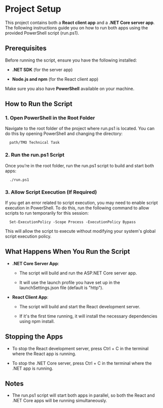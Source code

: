 Project Setup
=============

This project contains both a **React client app** and a **.NET Core server app**. The following instructions guide you on how to run both apps using the provided PowerShell script (run.ps1).

Prerequisites
-------------

Before running the script, ensure you have the following installed:

*   **.NET SDK** (for the server app)
    
*   **Node.js and npm** (for the React client app)
    

Make sure you also have **PowerShell** available on your machine.

How to Run the Script
---------------------

### 1\. Open PowerShell in the Root Folder

Navigate to the root folder of the project where run.ps1 is located. You can do this by opening PowerShell and changing the directory:

`   path/TMO Technical Task   `

### 2\. Run the run.ps1 Script

Once you’re in the root folder, run the run.ps1 script to build and start both apps:

`   ./run.ps1   `

### 3\. Allow Script Execution (If Required)

If you get an error related to script execution, you may need to enable script execution in PowerShell. To do this, run the following command to allow scripts to run temporarily for this session:

`   Set-ExecutionPolicy -Scope Process -ExecutionPolicy Bypass   `

This will allow the script to execute without modifying your system's global script execution policy.

What Happens When You Run the Script
------------------------------------

*   **.NET Core Server App**:
    
    *   The script will build and run the ASP.NET Core server app.
        
    *   It will use the launch profile you have set up in the launchSettings.json file (default is "http").
        
*   **React Client App**:
    
    *   The script will build and start the React development server.
        
    *   If it's the first time running, it will install the necessary dependencies using npm install.
        

Stopping the Apps
-----------------

*   To stop the React development server, press Ctrl + C in the terminal where the React app is running.
    
*   To stop the .NET Core server, press Ctrl + C in the terminal where the .NET app is running.
    

Notes
-----

*   The run.ps1 script will start both apps in parallel, so both the React and .NET Core apps will be running simultaneously.
